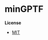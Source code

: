 # minGPTF



**License**

* [MIT](https://github.com/akanyaani/gpt-2-tensorflow2.0/blob/master/LICENSE)
